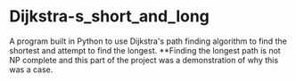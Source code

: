 # Dijkstra-s_short_and_long
A program built in Python to use Dijkstra's path finding algorithm to find the shortest and attempt to find the longest. 
  **Finding the longest path is not NP complete and this part of the project was a demonstration of why this was a case.
